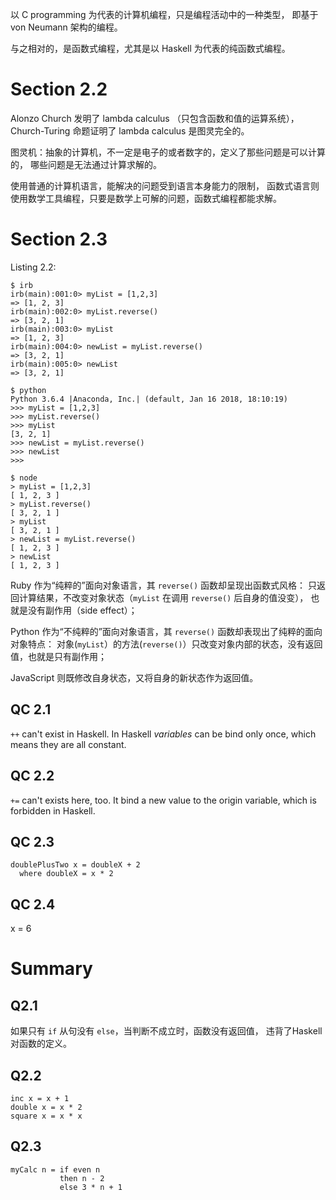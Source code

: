 以 C programming 为代表的计算机编程，只是编程活动中的一种类型，
即基于 von Neumann 架构的编程。

与之相对的，是函数式编程，尤其是以 Haskell 为代表的纯函数式编程。

# Section 2.2

Alonzo Church 发明了 lambda calculus （只包含函数和值的运算系统），
Church-Turing 命题证明了 lambda calculus 是图灵完全的。

图灵机：抽象的计算机，不一定是电子的或者数字的，定义了那些问题是可以计算的，
哪些问题是无法通过计算求解的。

使用普通的计算机语言，能解决的问题受到语言本身能力的限制，
函数式语言则使用数学工具编程，只要是数学上可解的问题，函数式编程都能求解。

# Section 2.3

Listing 2.2:

```
$ irb
irb(main):001:0> myList = [1,2,3]
=> [1, 2, 3]
irb(main):002:0> myList.reverse()
=> [3, 2, 1]
irb(main):003:0> myList
=> [1, 2, 3]
irb(main):004:0> newList = myList.reverse()
=> [3, 2, 1]
irb(main):005:0> newList
=> [3, 2, 1]

$ python
Python 3.6.4 |Anaconda, Inc.| (default, Jan 16 2018, 18:10:19) 
>>> myList = [1,2,3]
>>> myList.reverse()
>>> myList
[3, 2, 1]
>>> newList = myList.reverse()
>>> newList
>>> 

$ node
> myList = [1,2,3]
[ 1, 2, 3 ]
> myList.reverse()
[ 3, 2, 1 ]
> myList
[ 3, 2, 1 ]
> newList = myList.reverse()
[ 1, 2, 3 ]
> newList
[ 1, 2, 3 ]
```

Ruby 作为“纯粹的”面向对象语言，其 `reverse()` 函数却呈现出函数式风格：
只返回计算结果，不改变对象状态（`myList` 在调用 `reverse()` 后自身的值没变），
也就是没有副作用（side effect）；

Python 作为“不纯粹的”面向对象语言，其 `reverse()` 函数却表现出了纯粹的面向对象特点：
对象(`myList`）的方法(`reverse()`）只改变对象内部的状态，没有返回值，也就是只有副作用；

JavaScript 则既修改自身状态，又将自身的新状态作为返回值。

## QC 2.1

`++` can't exist in Haskell.
In Haskell *variables* can be bind only once, which means they are all constant.

## QC 2.2

`+=` can't exists here, too.
It bind a new value to the origin variable, which is forbidden in Haskell.

## QC 2.3

```
doublePlusTwo x = doubleX + 2
  where doubleX = x * 2
```

## QC 2.4

x = 6

# Summary

## Q2.1

如果只有 `if` 从句没有 `else`，当判断不成立时，函数没有返回值，
违背了Haskell对函数的定义。

## Q2.2

```
inc x = x + 1
double x = x * 2
square x = x * x
```

## Q2.3

```
myCalc n = if even n
           then n - 2
           else 3 * n + 1
```

